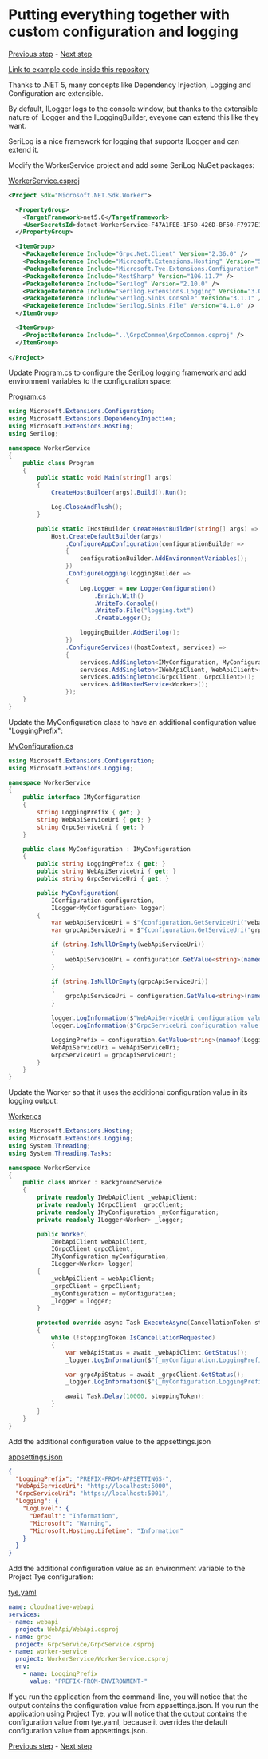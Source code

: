 # Putting everything together with custom configuration and logging

[Previous step](step-06.md) - [Next step](step-08.md)

[Link to example code inside this repository](part-1/step-07/)

Thanks to .NET 5, many concepts like Dependency Injection, Logging and Configuration are extensible.

By default, ILogger<T> logs to the console window, but thanks to the extensible nature of ILogger and the ILoggingBuilder, eveyone can extend this like they want.

SeriLog is a nice framework for logging that supports ILogger and can extend it.

Modify the WorkerService project and add some SeriLog NuGet packages:

[WorkerService.csproj](part-1/step-07/WorkerService/WorkerService.csproj)

```xml
<Project Sdk="Microsoft.NET.Sdk.Worker">

  <PropertyGroup>
    <TargetFramework>net5.0</TargetFramework>
    <UserSecretsId>dotnet-WorkerService-F47A1FEB-1F5D-426D-BF50-F7977E113B0D</UserSecretsId>
  </PropertyGroup>

  <ItemGroup>
    <PackageReference Include="Grpc.Net.Client" Version="2.36.0" />
    <PackageReference Include="Microsoft.Extensions.Hosting" Version="5.0.0" />
    <PackageReference Include="Microsoft.Tye.Extensions.Configuration" Version="0.6.0-alpha.21070.5" />
    <PackageReference Include="RestSharp" Version="106.11.7" />
    <PackageReference Include="Serilog" Version="2.10.0" />
    <PackageReference Include="Serilog.Extensions.Logging" Version="3.0.1" />
    <PackageReference Include="Serilog.Sinks.Console" Version="3.1.1" />
    <PackageReference Include="Serilog.Sinks.File" Version="4.1.0" />
  </ItemGroup>

  <ItemGroup>
    <ProjectReference Include="..\GrpcCommon\GrpcCommon.csproj" />
  </ItemGroup>
  
</Project>
```

Update Program.cs to configure the SeriLog logging framework and add environment variables to the configuration space:

[Program.cs](part-1/step-07/WorkerService/Program.cs)

```csharp
using Microsoft.Extensions.Configuration;
using Microsoft.Extensions.DependencyInjection;
using Microsoft.Extensions.Hosting;
using Serilog;

namespace WorkerService
{
    public class Program
    {
        public static void Main(string[] args)
        {
            CreateHostBuilder(args).Build().Run();

            Log.CloseAndFlush();
        }

        public static IHostBuilder CreateHostBuilder(string[] args) =>
            Host.CreateDefaultBuilder(args)
                .ConfigureAppConfiguration(configurationBuilder =>
                {
                    configurationBuilder.AddEnvironmentVariables();
                })
                .ConfigureLogging(loggingBuilder =>
                {
                    Log.Logger = new LoggerConfiguration()
                        .Enrich.With()
                        .WriteTo.Console()
                        .WriteTo.File("logging.txt")
                        .CreateLogger();

                    loggingBuilder.AddSerilog();
                })
                .ConfigureServices((hostContext, services) =>
                {
                    services.AddSingleton<IMyConfiguration, MyConfiguration>();
                    services.AddSingleton<IWebApiClient, WebApiClient>();
                    services.AddSingleton<IGrpcClient, GrpcClient>();
                    services.AddHostedService<Worker>();
                });
    }
}
```

Update the MyConfiguration class to have an additional configuration value "LoggingPrefix":

[MyConfiguration.cs](part-1/step-07/WorkerService/MyConfiguration.cs)

```csharp
using Microsoft.Extensions.Configuration;
using Microsoft.Extensions.Logging;

namespace WorkerService
{
    public interface IMyConfiguration
    {
        string LoggingPrefix { get; }
        string WebApiServiceUri { get; }
        string GrpcServiceUri { get; }
    }

    public class MyConfiguration : IMyConfiguration
    {
        public string LoggingPrefix { get; }
        public string WebApiServiceUri { get; }
        public string GrpcServiceUri { get; }

        public MyConfiguration(
            IConfiguration configuration,
            ILogger<MyConfiguration> logger)
        {
            var webApiServiceUri = $"{configuration.GetServiceUri("webapi")}";
            var grpcApiServiceUri = $"{configuration.GetServiceUri("grpc")}";

            if (string.IsNullOrEmpty(webApiServiceUri))
            {
                webApiServiceUri = configuration.GetValue<string>(nameof(WebApiServiceUri));
            }

            if (string.IsNullOrEmpty(grpcApiServiceUri))
            {
                grpcApiServiceUri = configuration.GetValue<string>(nameof(GrpcServiceUri));
            }

            logger.LogInformation($"WebApiServiceUri configuration value loaded: \"{webApiServiceUri}\"");
            logger.LogInformation($"GrpcServiceUri configuration value loaded: \"{grpcApiServiceUri}\"");

            LoggingPrefix = configuration.GetValue<string>(nameof(LoggingPrefix));
            WebApiServiceUri = webApiServiceUri;
            GrpcServiceUri = grpcApiServiceUri;
        }
    }
}
```

Update the Worker so that it uses the additional configuration value in its logging output:

[Worker.cs](part-1/step-07/WorkerService/Worker.cs)

```csharp
using Microsoft.Extensions.Hosting;
using Microsoft.Extensions.Logging;
using System.Threading;
using System.Threading.Tasks;

namespace WorkerService
{
    public class Worker : BackgroundService
    {
        private readonly IWebApiClient _webApiClient;
        private readonly IGrpcClient _grpcClient;
        private readonly IMyConfiguration _myConfiguration;
        private readonly ILogger<Worker> _logger;

        public Worker(
            IWebApiClient webApiClient,
            IGrpcClient grpcClient,
            IMyConfiguration myConfiguration,
            ILogger<Worker> logger)
        {
            _webApiClient = webApiClient;
            _grpcClient = grpcClient;
            _myConfiguration = myConfiguration;
            _logger = logger;
        }

        protected override async Task ExecuteAsync(CancellationToken stoppingToken)
        {
            while (!stoppingToken.IsCancellationRequested)
            {
                var webApiStatus = await _webApiClient.GetStatus();
                _logger.LogInformation($"{_myConfiguration.LoggingPrefix}WebApi: {webApiStatus}");

                var grpcApiStatus = await _grpcClient.GetStatus();
                _logger.LogInformation($"{_myConfiguration.LoggingPrefix}gRPC: {grpcApiStatus}");

                await Task.Delay(10000, stoppingToken);
            }
        }
    }
}
```

Add the additional configuration value to the appsettings.json

[appsettings.json](part-1/step-07/WorkerService/appsettings.json)

```json
{
  "LoggingPrefix": "PREFIX-FROM-APPSETTINGS-",
  "WebApiServiceUri": "http://localhost:5000",
  "GrpcServiceUri": "https://localhost:5001",
  "Logging": {
    "LogLevel": {
      "Default": "Information",
      "Microsoft": "Warning",
      "Microsoft.Hosting.Lifetime": "Information"
    }
  }
}
```

Add the additional configuration value as an environment variable to the Project Tye configuration:

[tye.yaml](part-1/step-07/tye.yaml)

```yaml
name: cloudnative-webapi
services:
- name: webapi
  project: WebApi/WebApi.csproj
- name: grpc
  project: GrpcService/GrpcService.csproj
- name: worker-service
  project: WorkerService/WorkerService.csproj
  env:
    - name: LoggingPrefix
      value: "PREFIX-FROM-ENVIRONMENT-"
```

If you run the application from the command-line, you will notice that the output contains the configuration value from appsettings.json.
If you run the application using Project Tye, you will notice that the output contains the configuration value from tye.yaml, because it overrides the default configuration value from appsettings.json.

[Previous step](step-06.md) - [Next step](step-08.md)